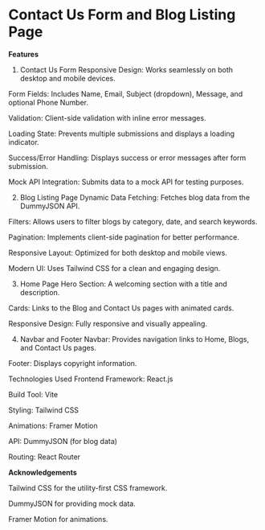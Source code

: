  # Contact Us Form and Blog Listing Page

 **Features**
1. Contact Us Form
Responsive Design: Works seamlessly on both desktop and mobile devices.

Form Fields: Includes Name, Email, Subject (dropdown), Message, and optional Phone Number.

Validation: Client-side validation with inline error messages.

Loading State: Prevents multiple submissions and displays a loading indicator.

Success/Error Handling: Displays success or error messages after form submission.

Mock API Integration: Submits data to a mock API for testing purposes.

2. Blog Listing Page
Dynamic Data Fetching: Fetches blog data from the DummyJSON API.

Filters: Allows users to filter blogs by category, date, and search keywords.

Pagination: Implements client-side pagination for better performance.

Responsive Layout: Optimized for both desktop and mobile views.

Modern UI: Uses Tailwind CSS for a clean and engaging design.

3. Home Page
Hero Section: A welcoming section with a title and description.

Cards: Links to the Blog and Contact Us pages with animated cards.

Responsive Design: Fully responsive and visually appealing.

4. Navbar and Footer
Navbar: Provides navigation links to Home, Blogs, and Contact Us pages.

Footer: Displays copyright information.

Technologies Used
Frontend Framework: React.js

Build Tool: Vite

Styling: Tailwind CSS

Animations: Framer Motion

API: DummyJSON (for blog data)

Routing: React Router


**Acknowledgements**

Tailwind CSS for the utility-first CSS framework.

DummyJSON for providing mock data.

Framer Motion for animations.

 




<!-- 
 Welcome to MyApp, a modern and user-friendly web application built with React.js, Vite, and Tailwind CSS. This project features a responsive Contact Us Form and a Blog Listing Page with filtering and pagination capabilities. It is designed to cater to a diverse audience, including students, career changers, coaches, and organizations. -->